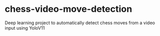 # chess-video-move-detection
Deep learning project to automatically detect chess moves from a video input using YoloV11
